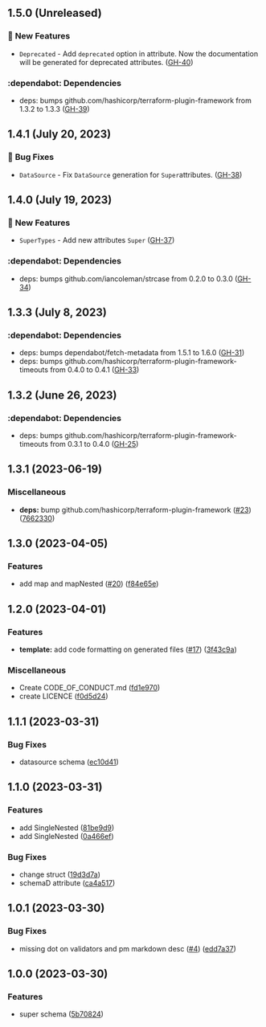 ## 1.5.0 (Unreleased)

### :rocket: **New Features**

* `Deprecated` - Add `deprecated` option in attribute. Now the documentation will be generated for deprecated attributes. ([GH-40](https://github.com/orange-cloudavenue/terraform-provider-cloudavenue/issues/40))

### :dependabot: **Dependencies**

* deps: bumps github.com/hashicorp/terraform-plugin-framework from 1.3.2 to 1.3.3 ([GH-39](https://github.com/orange-cloudavenue/terraform-provider-cloudavenue/issues/39))

## 1.4.1 (July 20, 2023)

### :bug: **Bug Fixes**

* `DataSource` - Fix `DataSource` generation for `Super`attributes. ([GH-38](https://github.com/orange-cloudavenue/terraform-provider-cloudavenue/issues/38))

## 1.4.0 (July 19, 2023)

### :rocket: **New Features**

* `SuperTypes` - Add new attributes `Super` ([GH-37](https://github.com/orange-cloudavenue/terraform-provider-cloudavenue/issues/37))

### :dependabot: **Dependencies**

* deps: bumps github.com/iancoleman/strcase from 0.2.0 to 0.3.0 ([GH-34](https://github.com/orange-cloudavenue/terraform-provider-cloudavenue/issues/34))

## 1.3.3 (July  8, 2023)

### :dependabot: **Dependencies**

* deps: bumps dependabot/fetch-metadata from 1.5.1 to 1.6.0 ([GH-31](https://github.com/orange-cloudavenue/terraform-provider-cloudavenue/issues/31))
* deps: bumps github.com/hashicorp/terraform-plugin-framework-timeouts from 0.4.0 to 0.4.1 ([GH-33](https://github.com/orange-cloudavenue/terraform-provider-cloudavenue/issues/33))

## 1.3.2 (June 26, 2023)

### :dependabot: **Dependencies**

* deps: bumps github.com/hashicorp/terraform-plugin-framework-timeouts from 0.3.1 to 0.4.0 ([GH-25](https://github.com/orange-cloudavenue/terraform-provider-cloudavenue/issues/25))

## 1.3.1 (2023-06-19)

### Miscellaneous

* **deps:** bump github.com/hashicorp/terraform-plugin-framework ([#23](https://github.com/FrangipaneTeam/terraform-plugin-framework-superschema/issues/23)) ([7662330](https://github.com/FrangipaneTeam/terraform-plugin-framework-superschema/commit/7662330ea453baedcb343d5e37a1fb929854d68b))

## 1.3.0 (2023-04-05)

### Features

* add map and mapNested ([#20](https://github.com/FrangipaneTeam/terraform-plugin-framework-superschema/issues/20)) ([f84e65e](https://github.com/FrangipaneTeam/terraform-plugin-framework-superschema/commit/f84e65e9c96f989bc135e95c698ebf422ebc457c))

## 1.2.0 (2023-04-01)

### Features

* **template:** add code formatting on generated files  ([#17](https://github.com/FrangipaneTeam/terraform-plugin-framework-superschema/issues/17)) ([3f43c9a](https://github.com/FrangipaneTeam/terraform-plugin-framework-superschema/commit/3f43c9a2a323a02ac4052a988d3755376e5cde0f))

### Miscellaneous

* Create CODE_OF_CONDUCT.md ([fd1e970](https://github.com/FrangipaneTeam/terraform-plugin-framework-superschema/commit/fd1e97093f453facdcc08ddc98bf11a88cae4f1b))
* create LICENCE ([f0d5d24](https://github.com/FrangipaneTeam/terraform-plugin-framework-superschema/commit/f0d5d243c784e0d7113c604fc0c9edd4f7fa8aba))

## 1.1.1 (2023-03-31)

### Bug Fixes

* datasource schema ([ec10d41](https://github.com/FrangipaneTeam/terraform-plugin-framework-superschema/commit/ec10d411498e0813b544406fb6e54118ff83db18))

## 1.1.0 (2023-03-31)

### Features

* add SingleNested ([81be9d9](https://github.com/FrangipaneTeam/terraform-plugin-framework-superschema/commit/81be9d95f84c7f66b39983c0669b6fc73e239353))
* add SingleNested ([0a466ef](https://github.com/FrangipaneTeam/terraform-plugin-framework-superschema/commit/0a466ef35da8a765ec1aaa1312f4f445e7363440))

### Bug Fixes

* change struct ([19d3d7a](https://github.com/FrangipaneTeam/terraform-plugin-framework-superschema/commit/19d3d7af3aa83b2469a1046f7d3c46e53471958f))
* schemaD attribute ([ca4a517](https://github.com/FrangipaneTeam/terraform-plugin-framework-superschema/commit/ca4a5177dbf3744f6af28f41c65bcca3d5db6a09))

## 1.0.1 (2023-03-30)

### Bug Fixes

* missing dot on validators and pm markdown desc ([#4](https://github.com/FrangipaneTeam/terraform-plugin-framework-superschema/issues/4)) ([edd7a37](https://github.com/FrangipaneTeam/terraform-plugin-framework-superschema/commit/edd7a374cc73b575188a853bed51dea81e28f910))

## 1.0.0 (2023-03-30)

### Features

* super schema ([5b70824](https://github.com/FrangipaneTeam/terraform-plugin-framework-superschema/commit/5b70824b50d2a86c7589cc3f09c63bcb3809b650))
